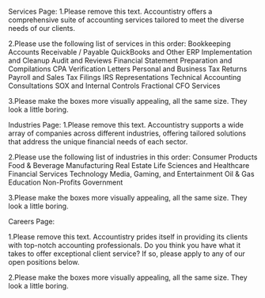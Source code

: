 Services Page:
1.Please remove this text.
Accountistry offers a comprehensive suite of accounting services tailored to meet the diverse needs of our clients.

2.Please use the following list of services in this order:
Bookkeeping	Accounts Receivable / Payable	QuickBooks and Other ERP Implementation and Cleanup
Audit and Reviews	Financial Statement Preparation and Compilations	CPA Verification Letters
Personal and Business Tax Returns	Payroll and Sales Tax Filings	IRS Representations
Technical Accounting Consultations	SOX and Internal Controls	Fractional CFO Services

3.Please make the boxes more visually appealing, all the same size. They look a little boring.

Industries Page:
1.Please remove this text.
Accountistry supports a wide array of companies across different industries, offering tailored solutions that address the unique financial needs of each sector.


2.Please use the following list of industries in this order:
Consumer Products	Food & Beverage	Manufacturing
Real Estate	Life Sciences and Healthcare	Financial Services
Technology	Media, Gaming, and Entertainment	Oil & Gas
Education	Non-Profits	Government

3.Please make the boxes more visually appealing, all the same size. They look a little boring.

Careers Page:

1.Please remove this text.
Accountistry prides itself in providing its clients with top-notch accounting professionals. Do you think you have what it takes to offer exceptional client service? If so, please apply to any of our open positions below.

2.Please make the boxes more visually appealing, all the same size. They look a little boring.